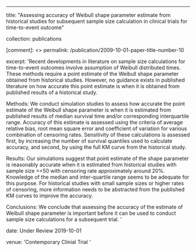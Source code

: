 ---
title: "Assessing accuracy of Weibull shape parameter estimate from historical studies for subsequent sample size calculation in clinical
trials for time-to-event outcome"

collection: publications

[comment]: <>  permalink: /publication/2009-10-01-paper-title-number-10

excerpt: 'Recent developments in literature on sample size calculations for time-to-event outcomes involve assumption of Weibull distributed times. These methods require a point estimate of the Weibull shape parameter obtained from historical studies. However, no guidance exists in published literature on how accurate this point estimate is when it is obtained from published results of a historical study. 
&nbsp;

Methods: We conduct simulation studies to assess how accurate the point estimate of the Weibull shape parameter is when it is estimated from published results of median survival time and/or corresponding interquartile range. Accuracy of this estimate is assessed using the criteria of average relative bias, root mean square error and coefficient of variation for various combination of censoring rates. Sensitivity of these calculations is assessed first, by increasing the number of survival quantiles used to calculate accuracy, and second, by using the full KM curve from the historical study.
&nbsp;

Results: Our simulations suggest that point estimate of the shape parameter is reasonably accurate when it is estimated from historical studies with sample size >=50 with censoring rate approximately around 20%. Knowledge of the median and inter-quartile range seems to be adequate for this purpose. For historical studies with small sample sizes or higher rates of censoring, more information needs to be abstracted from the published KM curves to improve the accuracy.
&nbsp;

Conclusions: We conclude that assessing the accuracy of the estimate of Weibull shape parameter is important before it can be used to conduct sample size calculations for a subsequent trial. 
'

date: Under Review 2019-10-01

venue: 'Contemporary Clinial Trial '

<!--  paperurl: 'http://academicpages.github.io/files/paper1.pdf'   
<!--  citation: 'Your Name, You. (2009). &quot;Paper Title Number 1.&quot; <i>Journal 1</i>. 1(1).'  -->

<!--   ---   -->

<!-- This paper is about the number 10. The number 20 is left for future work. -->

<!-- [Download paper here](http://academicpages.github.io/files/paper1.pdf) -->

<!-- Recommended citation: Your Name, You. (2009). "Paper Title Number 1." <i>Journal 1</i>. 1(1). -->

